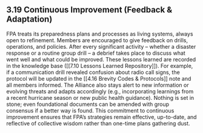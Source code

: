 ## 3.19 Continuous Improvement (Feedback & Adaptation)

FPA treats its preparedness plans and processes as living systems, always open to refinement. Members are encouraged to give feedback on drills, operations, and policies. After every significant activity – whether a disaster response or a routine group drill – a debrief takes place to discuss what went well and what could be improved. These lessons learned are recorded in the knowledge base ([[7.10 Lessons Learned Repository]]). For example, if a communication drill revealed confusion about radio call signs, the protocol will be updated in the [[4.16 Brevity Codes & Protocols]] note and all members informed. The Alliance also stays alert to new information or evolving threats and adapts accordingly (e.g., incorporating learnings from a recent hurricane season or new public health guidance). Nothing is set in stone; even foundational documents can be amended with group consensus if a better way is found. This commitment to continuous improvement ensures that FPA’s strategies remain effective, up-to-date, and reflective of collective wisdom rather than one-time plans gathering dust.